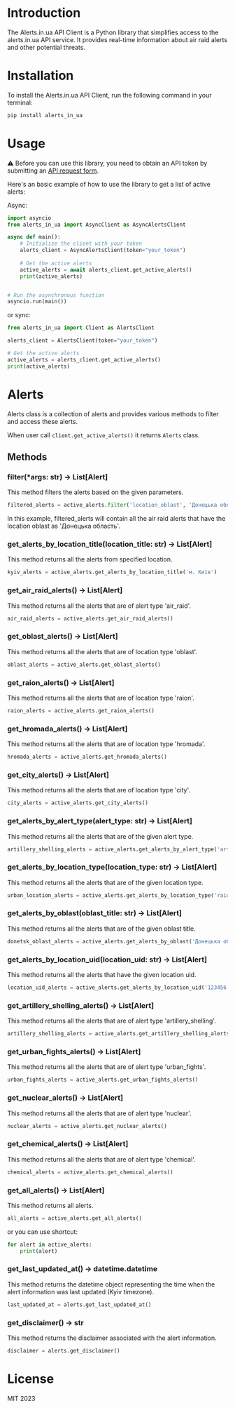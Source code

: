 # Introduction
The Alerts.in.ua API Client is a Python library that simplifies access to the alerts.in.ua API service. It provides real-time information about air raid alerts and other potential threats.



# Installation
To install the Alerts.in.ua API Client, run the following command in your terminal:

```bash
pip install alerts_in_ua
```



# Usage

⚠️ Before you can use this library, you need to obtain an API token by submitting an [API request form](https://alerts.in.ua/api-request).

Here's an basic example of how to use the library to get a list of active alerts:

Async:
```python
import asyncio
from alerts_in_ua import AsyncClient as AsyncAlertsClient

async def main():
    # Initialize the client with your token
    alerts_client = AsyncAlertsClient(token="your_token")
    
    # Get the active alerts
    active_alerts = await alerts_client.get_active_alerts()
    print(active_alerts)


# Run the asynchronous function
asyncio.run(main())

```
or sync:
```python
from alerts_in_ua import Client as AlertsClient

alerts_client = AlertsClient(token="your_token")

# Get the active alerts
active_alerts = alerts_client.get_active_alerts()
print(active_alerts)
```

# Alerts 

Alerts class is a collection of alerts and provides various methods to filter and access these alerts.

When user call `client.get_active_alerts()` it returns `Alerts` class.
## Methods

### filter(*args: str) -> List[Alert]
This method filters the alerts based on the given parameters.

```python
filtered_alerts = active_alerts.filter('location_oblast', 'Донецька область','alert_type','air_raid')
```
In this example, filtered_alerts will contain all the air raid alerts that have the location oblast as 'Донецька область'.

### get_alerts_by_location_title(location_title: str) -> List[Alert]
This method returns all the alerts from specified location.

```python
kyiv_alerts = active_alerts.get_alerts_by_location_title('м. Київ')
```

### get_air_raid_alerts() -> List[Alert]
This method returns all the alerts that are of alert type 'air_raid'.
```python 
air_raid_alerts = active_alerts.get_air_raid_alerts()
```

### get_oblast_alerts() -> List[Alert]
This method returns all the alerts that are of location type 'oblast'.

```python
oblast_alerts = active_alerts.get_oblast_alerts()
```

### get_raion_alerts() -> List[Alert]
This method returns all the alerts that are of location type 'raion'.
```python
raion_alerts = active_alerts.get_raion_alerts()
```

### get_hromada_alerts() -> List[Alert]
This method returns all the alerts that are of location type 'hromada'.
```python
hromada_alerts = active_alerts.get_hromada_alerts()
```

### get_city_alerts() -> List[Alert]
This method returns all the alerts that are of location type 'city'.

```python
city_alerts = active_alerts.get_city_alerts()
```

### get_alerts_by_alert_type(alert_type: str) -> List[Alert]
This method returns all the alerts that are of the given alert type.

```python
artillery_shelling_alerts = active_alerts.get_alerts_by_alert_type('artillery_shelling')
```

### get_alerts_by_location_type(location_type: str) -> List[Alert]
This method returns all the alerts that are of the given location type.

```python
urban_location_alerts = active_alerts.get_alerts_by_location_type('raion')
```

### get_alerts_by_oblast(oblast_title: str) -> List[Alert]
This method returns all the alerts that are of the given oblast title.

```python
donetsk_oblast_alerts = active_alerts.get_alerts_by_oblast('Донецька область')
```

### get_alerts_by_location_uid(location_uid: str) -> List[Alert]
This method returns all the alerts that have the given location uid.
```python
location_uid_alerts = active_alerts.get_alerts_by_location_uid('123456')
```

### get_artillery_shelling_alerts() -> List[Alert]
This method returns all the alerts that are of alert type 'artillery_shelling'.
```python 
artillery_shelling_alerts = active_alerts.get_artillery_shelling_alerts()
```

### get_urban_fights_alerts() -> List[Alert]
This method returns all the alerts that are of alert type 'urban_fights'.
```python 
urban_fights_alerts = active_alerts.get_urban_fights_alerts()
```

### get_nuclear_alerts() -> List[Alert]
This method returns all the alerts that are of alert type 'nuclear'.
```python 
nuclear_alerts = active_alerts.get_nuclear_alerts()
```

### get_chemical_alerts() -> List[Alert]
This method returns all the alerts that are of alert type 'chemical'.
```python 
chemical_alerts = active_alerts.get_chemical_alerts()
```

### get_all_alerts() -> List[Alert]
This method returns all alerts.
```python 
all_alerts = active_alerts.get_all_alerts()
```
or you can use shortcut:
```python 
for alert in active_alerts:
    print(alert)
```
### get_last_updated_at() -> datetime.datetime
This method returns the datetime object representing the time when the alert information was last updated (Kyiv timezone).
```python
last_updated_at = alerts.get_last_updated_at()
```

### get_disclaimer() -> str
This method returns the disclaimer associated with the alert information.
```python
disclaimer = alerts.get_disclaimer()
```



# License
MIT 2023
